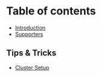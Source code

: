 # Table of contents

* [Introduction](README.md)
* [Supporters](supporters.md)

## Tips & Tricks

* [Cluster Setup](tips-and-tricks/cluster-setup.md)

